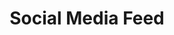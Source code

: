 ---
title: "Social Media Feed"
blurb: "This is a dynamic social media feed that provides users with a customizable interface through different themes. Admin abilities, connecting users with unique permissions such as moderating."
image: "/images/work4.png"
techUsed: [
"MySQL",
"PHP (Laravel framework)",
"Bootstrap",
"JavaScript (form validation)"
]
challenges: [
"Developing a dynamic social media feed using PHP within the Laravel framework pushed me to explore back-end development and combine it with front-end code."
]
futureImprovements: [
"Implement a robust user authentication system for enhanced security.",
"Expand administrative abilities for moderation."
]
borderColor: "#FFC736"
imageBorderColor: "#9C333E"
---
